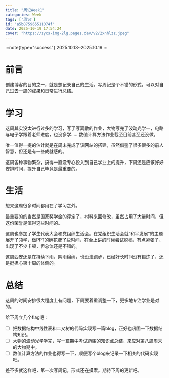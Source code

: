 ```yaml
---
title: "周记Week1"
categories: Week
tags: ['周记']
id: "a5b875965511074f"
date: 2025-10-19 17:54:24
cover: "https://zycs-img-2lg.pages.dev/v2/2xnhlzz.jpeg"
---
```


:::note{type="success"}
2025.10.13~2025.10.19
:::



# 前言

创建博客的目的之一，就是想记录自己的生活。写周记是个不错的形式，可以对自己过去一周的成果和日常进行总结。



# 学习

这周其实没太进行过多的学习，写了写离散的作业，大物写完了波动光学一，电路与电子学跟着老师进度，也没多学……数值计算方法作业截至目前甚至还没做。

唯一值得一提的估计就是在周末完成了该网站的搭建，虽然借鉴了很多很多的前人智慧，但还是有一些成就感的。

这周各种事物繁杂，搞得一直没专心投入到自己学业上的提升，下周还是应该好好安排时间，提升自己毕竟是最重要的。



# 生活

想来这周很多时间都用在了学习之外。

最重要的的当然是国家奖学金的评定了，材料来回修改，虽然占用了大量时间，但这份荣誉是值得这些时间的。

这周也参加了学生代表大会和党组织生活会。在党组织生活会就“和平发展”的主题展开了领学，做PPT的确花费了些时间，在台上讲的时候尝试脱稿，有点紧张了，出现了不少卡顿，但总体还是不错的。

这周西安还是在持续下雨，阴雨绵绵，也没法跑步，已经好长时间没有锻炼了，还是挺担心第十周的体侧的。



# 总结

这周的时间安排很大程度上有问题，下周要着重调整一下，更多地专注学业是对的。

给下周立几个flag吧：

- [ ]  把数据结构中线性表和二叉树的代码实现写一篇blog，正好也巩固一下数据结构知识。
- [ ] 大物的波动光学学完，写一篇期中考试范围的知识点总结，来应对第八周周末的大物期中。
- [ ] 数值计算方法的作业也得写一下，顺便写个blog来记录一下相关的代码实现吧。

差不多就这样吧，第一次写周记，形式还在摸索。期待下周的更新吧。
